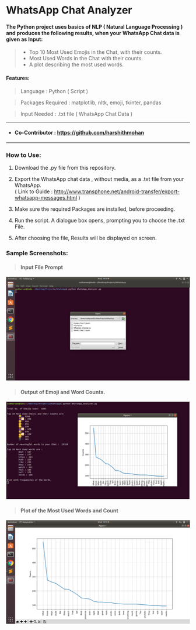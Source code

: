 # WhatsApp Chat Analyzer

#### The Python project uses basics of NLP ( Natural Language Processing ) and produces the following results, when your WhatsApp Chat data is given as Input:
> -  Top 10 Most Used Emojis in the Chat, with their counts.
> - Most Used Words in the Chat with their counts.
> - A plot describing the most used words.

#### Features:

> Language : Python ( Script )

> Packages Required : matplotlib, nltk, emoji, tkinter, pandas

> Input Needed : .txt file ( WhatsApp Chat Data )

---

- #### Co-Contributor : https://github.com/harshithmohan

---

### How to Use:

1. Download the .py file from this repository.

2. Export the WhatsApp chat data , without media, as a .txt file from your WhatsApp. </br>
( Link to Guide : http://www.transphone.net/android-transfer/export-whatsapp-messages.html )

3. Make sure the required Packages are installed, before proceeding.

4. Run the script. A dialogue box opens, prompting you to choose the .txt File.

5. After choosing the file, Results will be displayed on screen.

### Sample Screenshots:
> #### Input File Prompt
![alt text](https://github.com/Sudz24/Chat-Analysis/blob/master/Input.png)


> #### Output of Emoji and Word Counts.

![alt text](https://github.com/Sudz24/Chat-Analysis/blob/master/Output.png)

> #### Plot of the Most Used Words and Count

![alt text](https://github.com/Sudz24/Chat-Analysis/blob/master/Words%20Plot.png)

